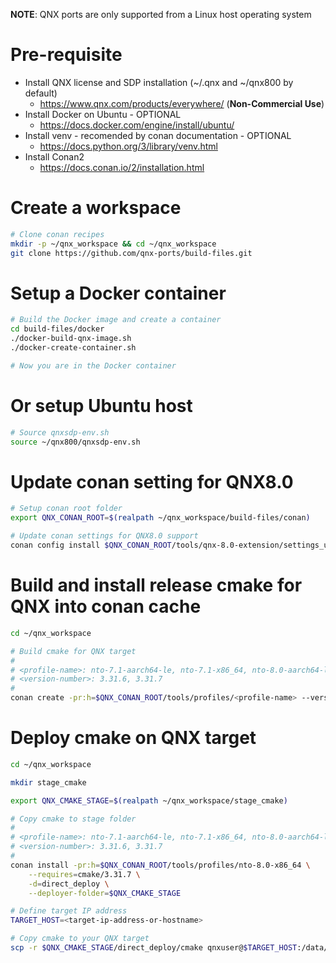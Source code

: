 **NOTE**: QNX ports are only supported from a Linux host operating system


# Pre-requisite

* Install QNX license and SDP installation (~/.qnx and ~/qnx800 by default)
  - https://www.qnx.com/products/everywhere/ (**Non-Commercial Use**)
* Install Docker on Ubuntu - OPTIONAL
  - https://docs.docker.com/engine/install/ubuntu/
* Install venv - recomended by conan documentation - OPTIONAL
  - https://docs.python.org/3/library/venv.html
* Install Conan2
  - https://docs.conan.io/2/installation.html

# Create a workspace

```bash
# Clone conan recipes
mkdir -p ~/qnx_workspace && cd ~/qnx_workspace
git clone https://github.com/qnx-ports/build-files.git
```

# Setup a Docker container
```bash
# Build the Docker image and create a container
cd build-files/docker
./docker-build-qnx-image.sh
./docker-create-container.sh

# Now you are in the Docker container
```

# Or setup Ubuntu host
```bash
# Source qnxsdp-env.sh
source ~/qnx800/qnxsdp-env.sh
```

# Update conan setting for QNX8.0
```bash
# Setup conan root folder
export QNX_CONAN_ROOT=$(realpath ~/qnx_workspace/build-files/conan)

# Update conan settings for QNX8.0 support
conan config install $QNX_CONAN_ROOT/tools/qnx-8.0-extension/settings_user.yml
```

# Build and install release cmake for QNX into conan cache
```bash
cd ~/qnx_workspace

# Build cmake for QNX target
#
# <profile-name>: nto-7.1-aarch64-le, nto-7.1-x86_64, nto-8.0-aarch64-le, nto-8.0-x86_64
# <version-number>: 3.31.6, 3.31.7
#
conan create -pr:h=$QNX_CONAN_ROOT/tools/profiles/<profile-name> --version=<version-number> $QNX_CONAN_ROOT/recipes/cmake/3.x.x
```

# Deploy cmake on QNX target
```bash
cd ~/qnx_workspace

mkdir stage_cmake

export QNX_CMAKE_STAGE=$(realpath ~/qnx_workspace/stage_cmake)

# Copy cmake to stage folder
#
# <profile-name>: nto-7.1-aarch64-le, nto-7.1-x86_64, nto-8.0-aarch64-le, nto-8.0-x86_64
# <version-number>: 3.31.6, 3.31.7
#
conan install -pr:h=$QNX_CONAN_ROOT/tools/profiles/nto-8.0-x86_64 \
    --requires=cmake/3.31.7 \
    -d=direct_deploy \
    --deployer-folder=$QNX_CMAKE_STAGE

# Define target IP address
TARGET_HOST=<target-ip-address-or-hostname>

# Copy cmake to your QNX target
scp -r $QNX_CMAKE_STAGE/direct_deploy/cmake qnxuser@$TARGET_HOST:/data/home/qnxuser/
```
